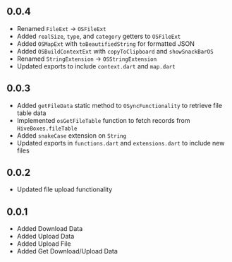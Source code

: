 ## 0.0.4

- Renamed `FileExt` → `OSFileExt`
- Added `realSize`, `type`, and `category` getters to `OSFileExt`
- Added `OSMapExt` with `toBeautifiedString` for formatted JSON
- Added `OSBuildContextExt` with `copyToClipboard` and `showSnackBarOS`
- Renamed `StringExtension` → `OSStringExtension`
- Updated exports to include `context.dart` and `map.dart`

## 0.0.3

- Added `getFileData` static method to `OSyncFunctionality` to retrieve file table data
- Implemented `osGetFileTable` function to fetch records from `HiveBoxes.fileTable`
- Added `snakeCase` extension on `String`
- Updated exports in `functions.dart` and `extensions.dart` to include new files

## 0.0.2

- Updated file upload functionality

## 0.0.1

- Added Download Data
- Added Upload Data
- Added Upload File
- Added Get Download/Upload Data
